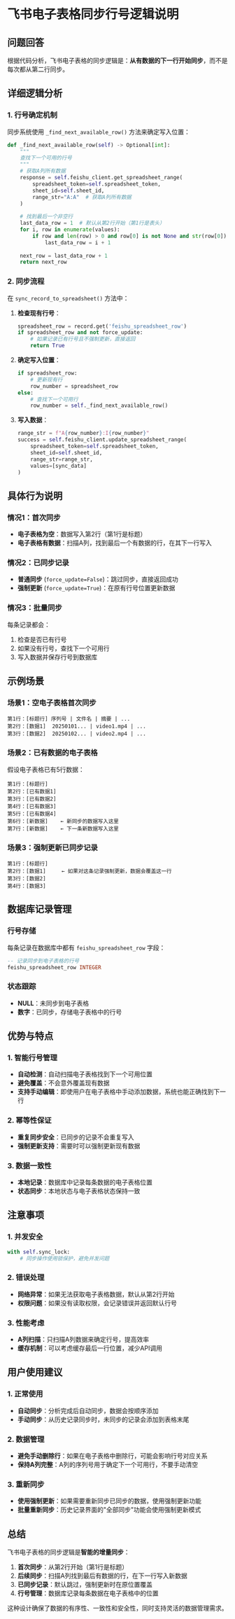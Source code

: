 # 飞书电子表格同步行号逻辑说明

## 问题回答

根据代码分析，飞书电子表格的同步逻辑是：**从有数据的下一行开始同步**，而不是每次都从第二行同步。

## 详细逻辑分析

### 1. 行号确定机制

同步系统使用 `_find_next_available_row()` 方法来确定写入位置：

```python
def _find_next_available_row(self) -> Optional[int]:
    """
    查找下一个可用的行号
    """
    # 获取A列所有数据
    response = self.feishu_client.get_spreadsheet_range(
        spreadsheet_token=self.spreadsheet_token,
        sheet_id=self.sheet_id,
        range_str="A:A"  # 获取A列所有数据
    )
    
    # 找到最后一个非空行
    last_data_row = 1  # 默认从第2行开始（第1行是表头）
    for i, row in enumerate(values):
        if row and len(row) > 0 and row[0] is not None and str(row[0]).strip():
            last_data_row = i + 1
    
    next_row = last_data_row + 1
    return next_row
```

### 2. 同步流程

在 `sync_record_to_spreadsheet()` 方法中：

1. **检查现有行号**：
   ```python
   spreadsheet_row = record.get('feishu_spreadsheet_row')
   if spreadsheet_row and not force_update:
       # 如果记录已有行号且不强制更新，直接返回
       return True
   ```

2. **确定写入位置**：
   ```python
   if spreadsheet_row:
       # 更新现有行
       row_number = spreadsheet_row
   else:
       # 查找下一个可用行
       row_number = self._find_next_available_row()
   ```

3. **写入数据**：
   ```python
   range_str = f"A{row_number}:I{row_number}"
   success = self.feishu_client.update_spreadsheet_range(
       spreadsheet_token=self.spreadsheet_token,
       sheet_id=self.sheet_id,
       range_str=range_str,
       values=[sync_data]
   )
   ```

## 具体行为说明

### 情况1：首次同步

- **电子表格为空**：数据写入第2行（第1行是标题）
- **电子表格有数据**：扫描A列，找到最后一个有数据的行，在其下一行写入

### 情况2：已同步记录

- **普通同步** (`force_update=False`)：跳过同步，直接返回成功
- **强制更新** (`force_update=True`)：在原有行号位置更新数据

### 情况3：批量同步

每条记录都会：
1. 检查是否已有行号
2. 如果没有行号，查找下一个可用行
3. 写入数据并保存行号到数据库

## 示例场景

### 场景1：空电子表格首次同步

```
第1行：[标题行] 序列号 | 文件名 | 摘要 | ...
第2行：[数据1]  20250101... | video1.mp4 | ...
第3行：[数据2]  20250102... | video2.mp4 | ...
```

### 场景2：已有数据的电子表格

假设电子表格已有5行数据：

```
第1行：[标题行]
第2行：[已有数据1]
第3行：[已有数据2]
第4行：[已有数据3]
第5行：[已有数据4]
第6行：[新数据]    ← 新同步的数据写入这里
第7行：[新数据]    ← 下一条新数据写入这里
```

### 场景3：强制更新已同步记录

```
第1行：[标题行]
第2行：[数据1]     ← 如果对这条记录强制更新，数据会覆盖这一行
第3行：[数据2]
第4行：[数据3]
```

## 数据库记录管理

### 行号存储

每条记录在数据库中都有 `feishu_spreadsheet_row` 字段：

```sql
-- 记录同步到电子表格的行号
feishu_spreadsheet_row INTEGER
```

### 状态跟踪

- **NULL**：未同步到电子表格
- **数字**：已同步，存储电子表格中的行号

## 优势与特点

### 1. 智能行号管理

- **自动检测**：自动扫描电子表格找到下一个可用位置
- **避免覆盖**：不会意外覆盖现有数据
- **支持手动编辑**：即使用户在电子表格中手动添加数据，系统也能正确找到下一行

### 2. 幂等性保证

- **重复同步安全**：已同步的记录不会重复写入
- **强制更新支持**：需要时可以强制更新现有数据

### 3. 数据一致性

- **本地记录**：数据库中记录每条数据的电子表格位置
- **状态同步**：本地状态与电子表格状态保持一致

## 注意事项

### 1. 并发安全

```python
with self.sync_lock:
    # 同步操作使用锁保护，避免并发问题
```

### 2. 错误处理

- **网络异常**：如果无法获取电子表格数据，默认从第2行开始
- **权限问题**：如果没有读取权限，会记录错误并返回默认行号

### 3. 性能考虑

- **A列扫描**：只扫描A列数据来确定行号，提高效率
- **缓存机制**：可以考虑缓存最后一行位置，减少API调用

## 用户使用建议

### 1. 正常使用

- **自动同步**：分析完成后自动同步，数据会按顺序添加
- **手动同步**：从历史记录同步时，未同步的记录会添加到表格末尾

### 2. 数据管理

- **避免手动删除行**：如果在电子表格中删除行，可能会影响行号对应关系
- **保持A列完整**：A列的序列号用于确定下一个可用行，不要手动清空

### 3. 重新同步

- **使用强制更新**：如果需要重新同步已同步的数据，使用强制更新功能
- **批量重新同步**：历史记录界面的"全部同步"功能会使用强制更新模式

## 总结

飞书电子表格的同步逻辑是**智能的增量同步**：

1. **首次同步**：从第2行开始（第1行是标题）
2. **后续同步**：扫描A列找到最后有数据的行，在下一行写入新数据
3. **已同步记录**：默认跳过，强制更新时在原位置覆盖
4. **行号管理**：数据库记录每条数据在电子表格中的位置

这种设计确保了数据的有序性、一致性和安全性，同时支持灵活的数据管理需求。